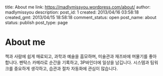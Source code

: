 title: About me
link: https://madlymissyou.wordpress.com/about/
author: madlymissyou
description: 
post_id: 1
created: 2013/04/16 03:58:18
created_gmt: 2013/04/15 18:58:18
comment_status: open
post_name: about
status: publish
post_type: page

# About me

책과 사람에 쉽게 매료되고, 과학과 예술을 흠모하며, 미술관과 재즈바에 머물기를 좋아합니다. 펜탁스 카메라로 순간을 기록하고, 3P바인더에 일상을 남깁니다. 시스템과 팀워크를 중요하게 생각하고, 습관과 절차 자동화에 관심이 많습니다.